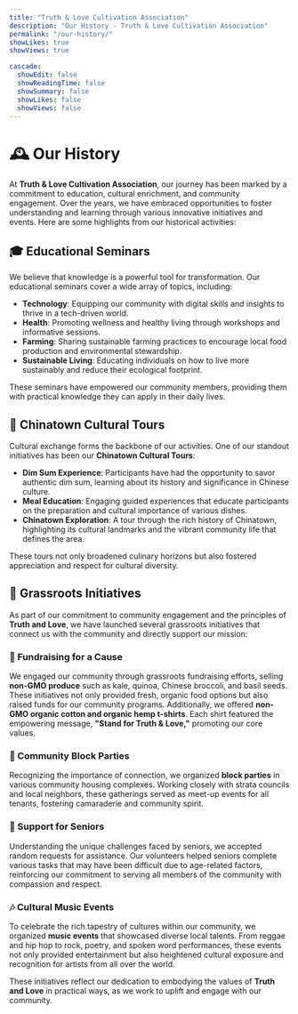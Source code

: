```yaml
---
title: "Truth & Love Cultivation Association"
description: "Our History - Truth & Love Cultivation Association"
permalink: "/our-history/"
showLikes: true
showViews: true

cascade:
  showEdit: false
  showReadingTime: false
  showSummary: false
  showLikes: false
  showViews: false
---
```


# 🕰️ Our History

At **Truth & Love Cultivation Association**, our journey has been marked by a commitment to education, cultural enrichment, and community engagement. Over the years, we have embraced opportunities to foster understanding and learning through various innovative initiatives and events. Here are some highlights from our historical activities:

## 🎓 Educational Seminars

We believe that knowledge is a powerful tool for transformation. Our educational seminars cover a wide array of topics, including:

- **Technology**: Equipping our community with digital skills and insights to thrive in a tech-driven world. 
- **Health**: Promoting wellness and healthy living through workshops and informative sessions. 
- **Farming**: Sharing sustainable farming practices to encourage local food production and environmental stewardship.
- **Sustainable Living**: Educating individuals on how to live more sustainably and reduce their ecological footprint. 

These seminars have empowered our community members, providing them with practical knowledge they can apply in their daily lives.

## 🥢 Chinatown Cultural Tours

Cultural exchange forms the backbone of our activities. One of our standout initiatives has been our **Chinatown Cultural Tours**:

- **Dim Sum Experience**: Participants have had the opportunity to savor authentic dim sum, learning about its history and significance in Chinese culture.
- **Meal Education**: Engaging guided experiences that educate participants on the preparation and cultural importance of various dishes.
- **Chinatown Exploration**: A tour through the rich history of Chinatown, highlighting its cultural landmarks and the vibrant community life that defines the area.

These tours not only broadened culinary horizons but also fostered appreciation and respect for cultural diversity.

## 🌱 Grassroots Initiatives

As part of our commitment to community engagement and the principles of **Truth and Love**, we have launched several grassroots initiatives that connect us with the community and directly support our mission:

### 🌿 Fundraising for a Cause

We engaged our community through grassroots fundraising efforts, selling **non-GMO produce** such as kale, quinoa, Chinese broccoli, and basil seeds. These initiatives not only provided fresh, organic food options but also raised funds for our community programs. Additionally, we offered **non-GMO organic cotton and organic hemp t-shirts**. Each shirt featured the empowering message, **"Stand for Truth & Love,"** promoting our core values.

### 🎉 Community Block Parties

Recognizing the importance of connection, we organized **block parties** in various community housing complexes. Working closely with strata councils and local neighbors, these gatherings served as meet-up events for all tenants, fostering camaraderie and community spirit.

### 🤝 Support for Seniors

Understanding the unique challenges faced by seniors, we accepted random requests for assistance. Our volunteers helped seniors complete various tasks that may have been difficult due to age-related factors, reinforcing our commitment to serving all members of the community with compassion and respect.

### 🎶 Cultural Music Events

To celebrate the rich tapestry of cultures within our community, we organized **music events** that showcased diverse local talents. From reggae and hip hop to rock, poetry, and spoken word performances, these events not only provided entertainment but also heightened cultural exposure and recognition for artists from all over the world.


These initiatives reflect our dedication to embodying the values of **Truth and Love** in practical ways, as we work to uplift and engage with our community.
